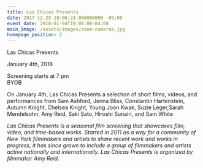 ```yaml
---
title: Las Chicas Presents
date: 2017-12-29 18:06:24.000000000 -05:00
event_date: 2018-01-04T19:00:00-04:00
main_image: /assets/images/zoom-cameras.jpg
homepage_position: 2
---
```


Las Chicas Presents

January 4th, 2018

Screening starts at 7 pm<br/>
BYOB

On January 4th, Las Chicas Presents a selection of short films, videos, and performances from Sam Ashford, Jenna Bliss, Constantin Hartenstein, Autumn Knight, Chelsea Knight, Young Joon Kwak, Suzie Léger,Sarah Mendelsohn, Amy Reid, Saki Sato, Hiroshi Sunairi, and Sam White

*Las Chicas Presents is a seasonal film screening that showcases film, video, and time-based works. Started in 2011 as a way for a community of New York filmmakers and artists to share recent work and works in progress, it has since grown to include a group of filmmakers and artists active nationally and internationally. Las Chicas Presents is organized by filmmaker Amy Reid.*

